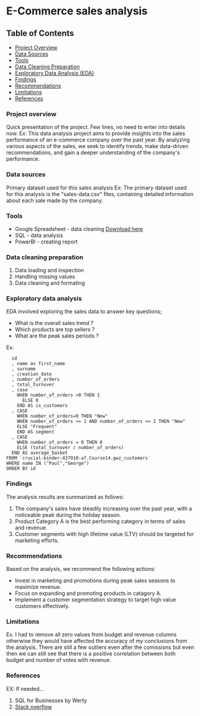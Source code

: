 # E-Commerce sales analysis

## Table of Contents

- [Project Overview](#project-overview)
- [Data Sources](#data-sources)
- [Tools](#tools)
- [Data Cleaning Preparation](#data-cleaning-preparation)
- [Exploratory Data Analysis (EDA)](#exploratory-data-analysis)
- [Findings](#findings)
- [Recommendations](#recommendations)
- [Limitations](#limitations)
- [References](#references)

### Project overview
Quick presentation of the project. Few lines, no need to enter into details now. 
Ex: This data analysis project aims to provide insights into the sales performance of an e-commerce company over the past year. By analyzing various aspects of the sales, we seek to identify trends, make data-driven recommendations, and gain a deeper understanding of the company's performance.

### Data sources
Primary dataset used for this sales analysis
Ex: The primary dataset used for this analysis is the "sales-data.csv" files, containing detailed information about each sale made by the company. 

### Tools
- Google Spreadsheet - data cleaning [Download here](https:this_is_an_example.com)
- SQL - data analysis
- PowerBI - creating report

### Data cleaning preparation
1. Data loading and inspection
2. Handling missing values
3. Data cleaning and formating

### Exploratory data analysis
EDA involved exploring the sales data to answer key questions;
- What is the overall sales trend ?
- Which products are top sellers ?
- What are the peak sales periods ? 

Ex:
```SELECT
  id
  , name as first_name
  , surname
  , creation_date
  , number_of_orders
  , total_turnover
  , case 
    WHEN number_of_orders >0 THEN 1
      ELSE 0
    END AS is_customers
  , CASE 
    WHEN number_of_orders=0 THEN "New"
    WHEN number_of_orders >= 1 AND number_of_orders <= 2 THEN "New"
    ELSE "Frequent"
    END AS segment
  , CASE
    WHEN number_of_orders = 0 THEN 0
    ELSE (total_turnover / number_of_orders) 
  END AS average_basket 
FROM `crucial-binder-437910-a7.Course14.gwz_customers` 
WHERE name IN ("Paul","George")
ORDER BY id
```

### Findings

The analysis results are summarized as follows:
1. The company's sales have steadily increasing over the past year, with a noticeable peak during the holiday season.
2. Product Category A is the best performing category in terms of sales and revenue.
3. Customer segments with high lifetime value (LTV) should be targeted for marketing efforts. 

### Recommendations

Based on the analysis, we recommend the following actions: 
- Invest in marketing and promotions during peak sales seasons to maximize revenue.
- Focus on expanding and promoting products in catagory A.
- Implement a customer segmentation strategy to target high value customers effectively.

### Limitations 
Ex. 
I had to remove all zero values from budget and revenue columns otherwise they would have affected the accuracy of my conclusions from the analysis. There are still a few outliers even after the comissions but even then we can still see that there is a positive correlation between both budget and number of votes with revenue. 

### References 
EX: If needed...
1. SQL for Businesses by Werty
2. [Stack overflow](https:stack-overflow.com)

